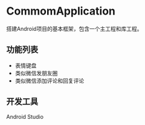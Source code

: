 # CommomApplication
搭建Android项目的基本框架，包含一个主工程和库工程。

## 功能列表
- 表情键盘
- 类似微信发朋友圈
- 类似微信添加评论和回复评论

## 开发工具
Android Studio
